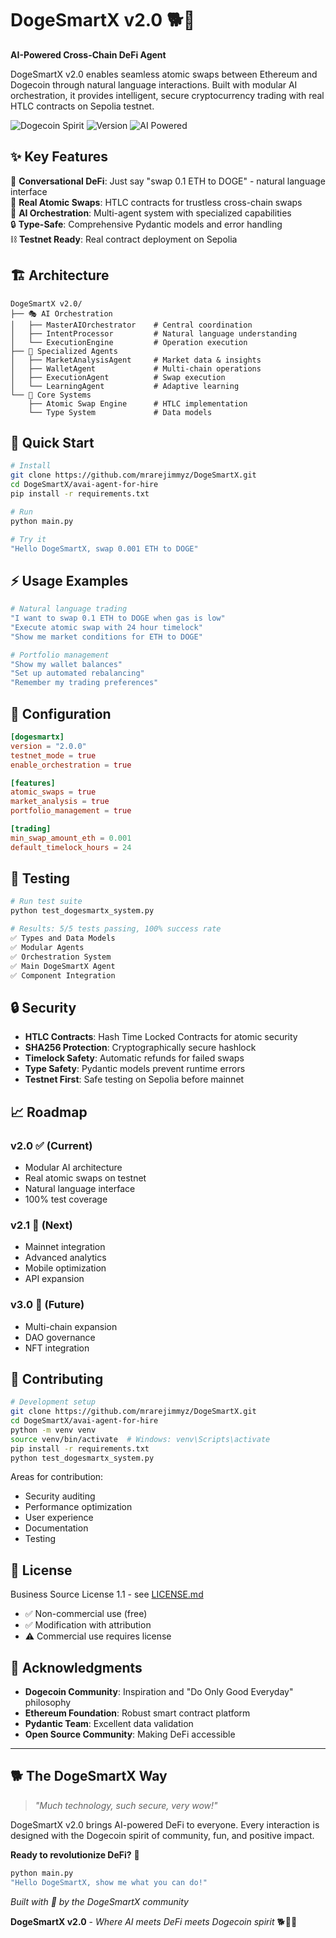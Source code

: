 # DogeSmartX v2.0 🐕🚀

**AI-Powered Cross-Chain DeFi Agent**

DogeSmartX v2.0 enables seamless atomic swaps between Ethereum and Dogecoin through natural language interactions. Built with modular AI orchestration, it provides intelligent, secure cryptocurrency trading with real HTLC contracts on Sepolia testnet.

![Dogecoin Spirit](https://img.shields.io/badge/Spirit-Dogecoin-yellow?style=for-the-badge&logo=dogecoin)
![Version](https://img.shields.io/badge/Version-2.0.0-orange?style=for-the-badge)
![AI Powered](https://img.shields.io/badge/AI-Orchestrated-purple?style=for-the-badge)

## ✨ Key Features

🤖 **Conversational DeFi**: Just say "swap 0.1 ETH to DOGE" - natural language interface  
🔄 **Real Atomic Swaps**: HTLC contracts for trustless cross-chain swaps  
🎯 **AI Orchestration**: Multi-agent system with specialized capabilities  
🔒 **Type-Safe**: Comprehensive Pydantic models and error handling  
⛓️ **Testnet Ready**: Real contract deployment on Sepolia

## 🏗️ Architecture

```
DogeSmartX v2.0/
├── 🎭 AI Orchestration
│   ├── MasterAIOrchestrator    # Central coordination
│   ├── IntentProcessor         # Natural language understanding
│   └── ExecutionEngine         # Operation execution
├── 🤖 Specialized Agents
│   ├── MarketAnalysisAgent     # Market data & insights
│   ├── WalletAgent             # Multi-chain operations
│   ├── ExecutionAgent          # Swap execution
│   └── LearningAgent           # Adaptive learning
└── 🔄 Core Systems
    ├── Atomic Swap Engine      # HTLC implementation
    └── Type System             # Data models
```

## 🚀 Quick Start

```bash
# Install
git clone https://github.com/mrarejimmyz/DogeSmartX.git
cd DogeSmartX/avai-agent-for-hire
pip install -r requirements.txt

# Run
python main.py

# Try it
"Hello DogeSmartX, swap 0.001 ETH to DOGE"
```

## ⚡ Usage Examples

```bash
# Natural language trading
"I want to swap 0.1 ETH to DOGE when gas is low"
"Execute atomic swap with 24 hour timelock"
"Show me market conditions for ETH to DOGE"

# Portfolio management
"Show my wallet balances"
"Set up automated rebalancing"
"Remember my trading preferences"
```

## 🔧 Configuration

```toml
[dogesmartx]
version = "2.0.0"
testnet_mode = true
enable_orchestration = true

[features]
atomic_swaps = true
market_analysis = true
portfolio_management = true

[trading]
min_swap_amount_eth = 0.001
default_timelock_hours = 24
```

## 🧪 Testing

```bash
# Run test suite
python test_dogesmartx_system.py

# Results: 5/5 tests passing, 100% success rate
✅ Types and Data Models
✅ Modular Agents  
✅ Orchestration System
✅ Main DogeSmartX Agent
✅ Component Integration
```

## 🔒 Security

- **HTLC Contracts**: Hash Time Locked Contracts for atomic security
- **SHA256 Protection**: Cryptographically secure hashlock
- **Timelock Safety**: Automatic refunds for failed swaps
- **Type Safety**: Pydantic models prevent runtime errors
- **Testnet First**: Safe testing on Sepolia before mainnet

## 📈 Roadmap

### v2.0 ✅ (Current)
- Modular AI architecture
- Real atomic swaps on testnet
- Natural language interface
- 100% test coverage

### v2.1 🚧 (Next)
- Mainnet integration
- Advanced analytics
- Mobile optimization
- API expansion

### v3.0 🌟 (Future)
- Multi-chain expansion
- DAO governance
- NFT integration

## 🤝 Contributing

```bash
# Development setup
git clone https://github.com/mrarejimmyz/DogeSmartX.git
cd DogeSmartX/avai-agent-for-hire
python -m venv venv
source venv/bin/activate  # Windows: venv\Scripts\activate
pip install -r requirements.txt
python test_dogesmartx_system.py
```

Areas for contribution:
- Security auditing
- Performance optimization
- User experience
- Documentation
- Testing

## 📄 License

Business Source License 1.1 - see [LICENSE.md](LICENSE.md)

- ✅ Non-commercial use (free)
- ✅ Modification with attribution
- ⚠️ Commercial use requires license

## 🙏 Acknowledgments

- **Dogecoin Community**: Inspiration and "Do Only Good Everyday" philosophy
- **Ethereum Foundation**: Robust smart contract platform
- **Pydantic Team**: Excellent data validation
- **Open Source Community**: Making DeFi accessible

---

## 🐕 The DogeSmartX Way

> *"Much technology, such secure, very wow!"*

DogeSmartX v2.0 brings AI-powered DeFi to everyone. Every interaction is designed with the Dogecoin spirit of community, fun, and positive impact.

**Ready to revolutionize DeFi?** 🚀

```bash
python main.py
"Hello DogeSmartX, show me what you can do!"
```

*Built with 💝 by the DogeSmartX community*

**DogeSmartX v2.0** - *Where AI meets DeFi meets Dogecoin spirit* 🐕🤖🚀
